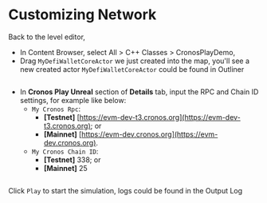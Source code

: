 # Customizing Network

Back to the level editor,&#x20;

* In Content Browser, select All > C++ Classes > CronosPlayDemo,&#x20;
* Drag `MyDefiWalletCoreActor` we just created into the map, you'll see a new created actor `MyDefiWalletCoreActor` could be found in Outliner

<figure><img src="../../../../.gitbook/assets/image (9).png" alt=""><figcaption></figcaption></figure>

* In **Cronos Play Unreal** section of **Details** tab, input the RPC and Chain ID settings, for example like below:
  * `My Cronos Rpc`:
    * **\[Testnet]** [https://evm-dev-t3.cronos.org](https://evm-dev-t3.cronos.org); or
    * **\[Mainnet]** [https://evm-dev.cronos.org](https://evm-dev.cronos.org).
  * `My Cronos Chain ID`:
    * **\[Testnet]** 338; or
    * **\[Mainnet]** 25

<figure><img src="../../../../.gitbook/assets/image (1).png" alt=""><figcaption></figcaption></figure>

Click `Play` to start the simulation, logs could be found in the Output Log

<figure><img src="../../../../.gitbook/assets/image.png" alt=""><figcaption></figcaption></figure>
